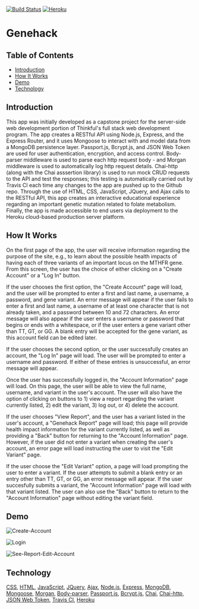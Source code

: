 [![Build Status](https://travis-ci.org/pheiselmann/genehack.svg?branch=master)](https://travis-ci.org/pheiselmann/genehack) [![Heroku](https://heroku-badge.herokuapp.com/?app=heroku-badge)](https://rocky-basin-59938.herokuapp.com/)

# Genehack

## Table of Contents

  - [Introduction](#introduction)
  - [How It Works](#how-it-works)
  - [Demo](#demo)
  - [Technology](#technology)

## Introduction

This app was initially developed as a capstone project for the server-side web development portion of Thinkful's full stack web development program.  The app creates a RESTful API using Node.js, Express, and the Express Router, and it uses Mongoose to interact with and model data from a MongoDB persistence layer.  Passport.js, Bcrypt.js, and JSON Web Token are used for user authentication, encryption, and access control.  Body-parser middleware is used to parse each http request body - and Morgan middleware is used to automatically log http request details.  Chai-http (along with the Chai asssertion library) is used to run mock CRUD requests to the API and test the responses; this testing is automatically carried out by Travis CI each time any changes to the app are pushed up to the Github repo.  Through the use of HTML, CSS, JavaScript, JQuery, and Ajax calls to the RESTful API, this app creates an interactive educational experience regarding an important genetic mutation related to folate metabolism.  Finally, the app is made accessible to end users via deployment to the Heroku cloud-based production server platform.


## How It Works

On the first page of the app, the user will receive information regarding the purpose of the site, e.g., to learn about the possible health impacts of having each of three variants of an important locus on the MTHFR gene.  From this screen, the user has the choice of either clicking on a "Create Account" or a "Log In" button.  

If the user chooses the first option, the "Create Account" page will load, and the user will be prompted to enter a first and last name, a username, a password, and gene variant.  An error message will appear if the user fails to enter a first and last name, a username of at least one character that is not already taken, and a password between 10 and 72 characters.  An error message will also appear if the user enters a username or password that begins or ends with a whitespace, or if the user enters a gene variant other than TT, GT, or GG.  A blank entry will be accepted for the gene variant, as this account field can be edited later.

If the user chooses the second option, or the user successfully creates an account, the "Log In" page will load.  The user will be prompted to enter a username and password.  If either of these entries is unsuccessful, an error message will appear.

Once the user has successfully logged in, the "Account Information" page will load.  On this page, the user will be able to view the full name, username, and variant in the user's account.  The user will also have the option of clicking on buttons to 1) view a report regarding the variant currently listed, 2) edit the variant, 3) log out, or 4) delete the account.

If the user chooses "View Report", and the user has a variant listed in the user's account, a "Genehack Report" page will load; this page will provide health impact information for the variant currently listed, as well as providing a "Back" button for returning to the "Account Information" page.  However, if the user did not enter a variant when creating the user's account, an error page will load instructing the user to visit the "Edit Variant" page.  

If the user choose the "Edit Variant" option, a page will load prompting the user to enter a variant.  If the user attempts to submit a blank entry or an entry other than TT, GT, or GG, an error message will appear.  If the user succesfully submits a variant, the "Account Information" page will load with that variant listed.  The user can also use the "Back" button to return to the "Account Information" page without editing the variant field.

## Demo

![Create-Account](public/images/genehack-create-account.gif)

![Login](public/images/genehack-login.gif)

![See-Report-Edit-Account](public/images/genehack-report-and-edit-account.gif)

## Technology

[CSS](https://developer.mozilla.org/en-US/docs/Web/CSS "CSS"), [HTML](https://developer.mozilla.org/en-US/docs/Web/HTML "HTML"), [JavaScript](https://www.javascript.com/ "Javascript"), [JQuery](https://jquery.com/ "JQuery"), [Ajax](http://api.jquery.com/jquery.ajax/ "Ajax"), [Node.js](https://nodejs.org/en/ "Node.js"), [Express](http://expressjs.com/ "Express"), [MongoDB](https://www.mongodb.com/ "MongoDB"), [Mongoose](http://mongoosejs.com/ "Mongoose"), [Morgan](https://www.npmjs.com/package/morgan "Morgan"), [Body-parser](https://www.npmjs.com/package/body-parser "Body-parser"), [Passport.js](http://www.passportjs.org/ "Passport"), [Bcrypt.js](https://www.npmjs.com/package/bcryptjs "Bcrypt.js"), [Chai](http://chaijs.com/ "Chai"), [Chai-http](http://chaijs.com/plugins/chai-http/ "Chai-http"), [JSON Web Token](https://jwt.io/ "JSON Web Token"), [Travis CI](https://travis-ci.org/ "Travis CI"), [Heroku](https://www.heroku.com/ "Heroku")



